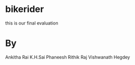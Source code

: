 # bikerider
 this is our final evaluation
# By
Ankitha Rai
K.H.Sai Phaneesh
Rithik Raj
Vishwanath Hegdey
